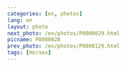 ```yaml
---
categories: [en, photos]
lang: en
layout: photo
next_photo: /en/photos/P0000029.html
picname: P0000028
prev_photo: /en/photos/P0000129.html
tags: [Horses]
---
```

